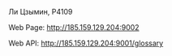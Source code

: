Ли Цзымин, P4109


Web Page: http://185.159.129.204:9002


Web API: http://185.159.129.204:9001/glossary
